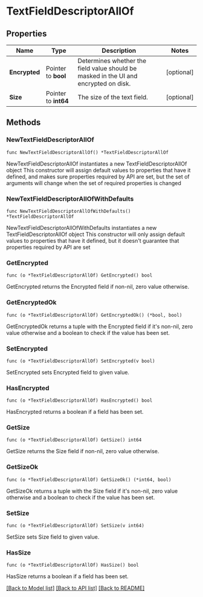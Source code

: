 # TextFieldDescriptorAllOf

## Properties

Name | Type | Description | Notes
------------ | ------------- | ------------- | -------------
**Encrypted** | Pointer to **bool** | Determines whether the field value should be masked in the UI and encrypted on disk. | [optional] 
**Size** | Pointer to **int64** | The size of the text field. | [optional] 

## Methods

### NewTextFieldDescriptorAllOf

`func NewTextFieldDescriptorAllOf() *TextFieldDescriptorAllOf`

NewTextFieldDescriptorAllOf instantiates a new TextFieldDescriptorAllOf object
This constructor will assign default values to properties that have it defined,
and makes sure properties required by API are set, but the set of arguments
will change when the set of required properties is changed

### NewTextFieldDescriptorAllOfWithDefaults

`func NewTextFieldDescriptorAllOfWithDefaults() *TextFieldDescriptorAllOf`

NewTextFieldDescriptorAllOfWithDefaults instantiates a new TextFieldDescriptorAllOf object
This constructor will only assign default values to properties that have it defined,
but it doesn't guarantee that properties required by API are set

### GetEncrypted

`func (o *TextFieldDescriptorAllOf) GetEncrypted() bool`

GetEncrypted returns the Encrypted field if non-nil, zero value otherwise.

### GetEncryptedOk

`func (o *TextFieldDescriptorAllOf) GetEncryptedOk() (*bool, bool)`

GetEncryptedOk returns a tuple with the Encrypted field if it's non-nil, zero value otherwise
and a boolean to check if the value has been set.

### SetEncrypted

`func (o *TextFieldDescriptorAllOf) SetEncrypted(v bool)`

SetEncrypted sets Encrypted field to given value.

### HasEncrypted

`func (o *TextFieldDescriptorAllOf) HasEncrypted() bool`

HasEncrypted returns a boolean if a field has been set.

### GetSize

`func (o *TextFieldDescriptorAllOf) GetSize() int64`

GetSize returns the Size field if non-nil, zero value otherwise.

### GetSizeOk

`func (o *TextFieldDescriptorAllOf) GetSizeOk() (*int64, bool)`

GetSizeOk returns a tuple with the Size field if it's non-nil, zero value otherwise
and a boolean to check if the value has been set.

### SetSize

`func (o *TextFieldDescriptorAllOf) SetSize(v int64)`

SetSize sets Size field to given value.

### HasSize

`func (o *TextFieldDescriptorAllOf) HasSize() bool`

HasSize returns a boolean if a field has been set.


[[Back to Model list]](../README.md#documentation-for-models) [[Back to API list]](../README.md#documentation-for-api-endpoints) [[Back to README]](../README.md)


